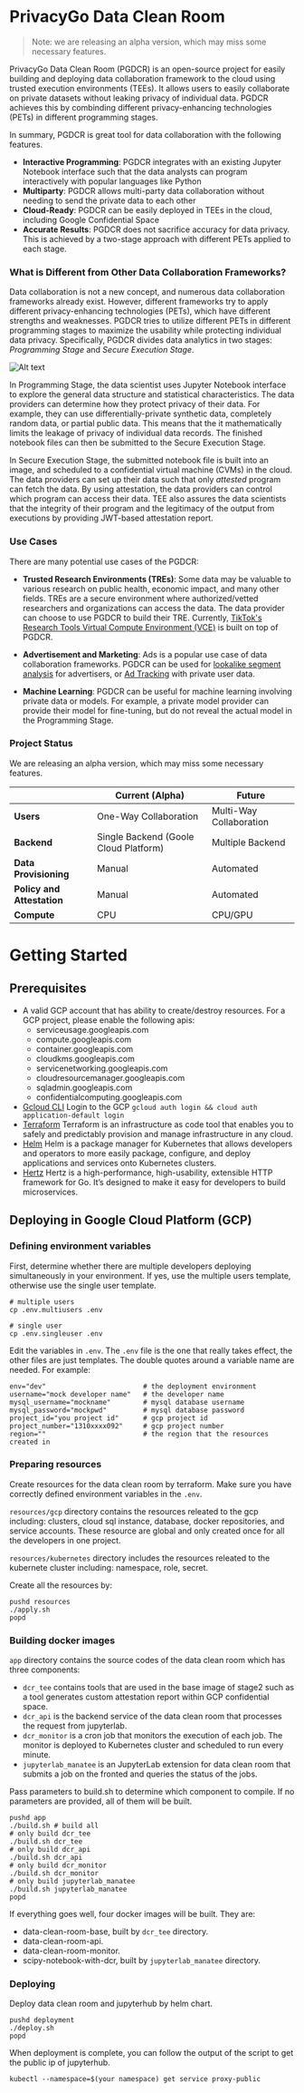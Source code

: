# PrivacyGo Data Clean Room

> Note: we are releasing an alpha version, which may miss some necessary features. 

PrivacyGo Data Clean Room (PGDCR) is an open-source project for easily building and deploying data collaboration framework to the cloud using trusted execution environments (TEEs).
It allows users to easily collaborate on private datasets without leaking privacy of individual data.
PGDCR achieves this by combinding different privacy-enhancing technologies (PETs) in different programming stages.

In summary, PGDCR is great tool for data collaboration with the following features.

* **Interactive Programming**: PGDCR integrates with an existing Jupyter Notebook interface such that the data analysts can program interactively with popular languages like Python
* **Multiparty**: PGDCR allows multi-party data collaboration without needing to send the private data to each other
* **Cloud-Ready**: PGDCR can be easily deployed in TEEs in the cloud, including Google Confidential Space
* **Accurate Results**: PGDCR does not sacrifice accuracy for data privacy. This is achieved by a two-stage approach with different PETs applied to each stage.

### What is Different from Other Data Collaboration Frameworks?

Data collaboration is not a new concept, and numerous data collaboration frameworks already exist.
However, different frameworks try to apply different privacy-enhancing technologies (PETs), which have different strengths and weaknesses.
PGDCR tries to utilize different PETs in different programming stages to maximize the usability while protecting individual data privacy.
Specifically, PGDCR divides data analytics in two stages: *Programming Stage* and *Secure Execution Stage*.

![Alt text](two-stage.png)

In Programming Stage, the data scientist uses Jupyter Notebook interface to explore the general data structure and statistical characteristics. 
The data providers can determine how they protect privacy of their data. 
For example, they can use differentially-private synthetic data, completely random data, or partial public data.
This means that the it mathematically limits the leakage of privacy of individual data records.
The finished notebook files can then be submitted to the Secure Execution Stage.

In Secure Execution Stage, the submitted notebook file is built into an image, and scheduled to a confidential virtual machine (CVMs) in the cloud.
The data providers can set up their data such that only *attested* program can fetch the data. 
By using attestation, the data providers can control which program can access their data. 
TEE also assures the data scientists that the integrity of their program and the legitimacy of the output from executions by providing JWT-based attestation report.

### Use Cases

There are many potential use cases of the PGDCR:

* **Trusted Research Environments (TREs)**: Some data may be valuable to various research on public health, economic impact, and many other fields.
TREs are a secure environment where authorized/vetted researchers and organizations can access the data. The data provider can choose to use PGDCR to build their TRE.
Currently, [TikTok's Research Tools Virtual Compute Environment (VCE)](https://developers.tiktok.com/doc/vce-getting-started) is built on top of PGDCR.

* **Advertisement and Marketing**: Ads is a popular use case of data collaboration frameworks. PGDCR can be used for [lookalike segment analysis](https://en.wikipedia.org/wiki/Lookalike_audience) for advertisers, or [Ad Tracking](https://en.wikipedia.org/wiki/Ad_tracking) with private user data.

* **Machine Learning**: PGDCR can be useful for machine learning involving private data or models. For example, a private model provider can provide their model for fine-tuning, but do not reveal the actual model in the Programming Stage.

### Project Status

We are releasing an alpha version, which may miss some necessary features.

|                         | Current (Alpha)          | Future                    |
|-------------------------|--------------------------|---------------------------|
| **Users**               | One-Way Collaboration    | Multi-Way Collaboration   |
| **Backend**             | Single Backend (Goole Cloud Platform)     | Multiple Backend          |
| **Data Provisioning**   | Manual                   | Automated                 |
| **Policy and Attestation** | Manual                | Automated                 |
| **Compute**             | CPU                      | CPU/GPU                   |

# Getting Started

## Prerequisites
* A valid GCP account that has ability to create/destroy resources. For a GCP project, please enable the following apis:
    - serviceusage.googleapis.com
    - compute.googleapis.com
    - container.googleapis.com
    - cloudkms.googleapis.com
    - servicenetworking.googleapis.com
    - cloudresourcemanager.googleapis.com
    - sqladmin.googleapis.com
    - confidentialcomputing.googleapis.com
* [Gcloud CLI](https://cloud.google.com/sdk/docs/install) Login to the GCP `gcloud auth login && cloud auth application-default login`
* [Terraform](https://developer.hashicorp.com/terraform/tutorials/aws-get-started/install-cli) Terraform is an infrastructure as code tool that enables you to safely and predictably provision and manage infrastructure in any cloud.
* [Helm](https://helm.sh/docs/intro/install/) Helm is a package manager for Kubernetes that allows developers and operators to more easily package, configure, and deploy applications and services onto Kubernetes clusters.
* [Hertz](https://github.com/cloudwego/hertz) Hertz is a high-performance, high-usability, extensible HTTP framework for Go. It’s designed to make it easy for developers to build microservices.

## Deploying in Google Cloud Platform (GCP)
### Defining environment variables
First, determine whether there are multiple developers deploying simultaneously in your environment. If yes, use the multiple users template, otherwise use the single user template. 
```
# multiple users
cp .env.multiusers .env
```
```
# single user
cp .env.singleuser .env
```
Edit the variables in `.env`. The `.env` file is the one that really takes effect, the other files are just templates. The double quotes around a variable name are needed. For example:
```
env="dev"                        # the deployment environment
username="mock developer name"   # the developer name
mysql_username="mockname"        # mysql database username 
mysql_password="mockpwd"         # mysql database password
project_id="you project id"      # gcp project id
project_number="1310xxxx092"     # gcp project number
region=""                        # the region that the resources created in
```

### Preparing resources
Create resources for the data clean room by terraform. Make sure you have correctly defined environment variables in the `.env`.

`resources/gcp` directory contains the resources releated to the gcp including: clusters, cloud sql instance, database, docker repositories, and service accounts. These resource are global and only created once for all the developers in one project.

`resources/kubernetes` directory includes the resources releated to the kubernete cluster including: namespace, role, secret.

Create all the resources by:
```
pushd resources
./apply.sh
popd
```

### Building docker images
`app` directory contains the source codes of the data clean room which has three components:

* `dcr_tee` contains tools that are used in the base image of stage2 such as a tool generates custom attestation report within GCP confidential space.
* `dcr_api` is the backend service of the data clean room that processes the request from jupyterlab. 
* `dcr_monitor` is a cron job that monitors the execution of each job. The monitor is deployed to Kubernetes cluster and scheduled to run every minute.
* `jupyterlab_manatee` is an JupyterLab extension for data clean room that submits a job on the fronted and queries the status of the jobs.

Pass parameters to build.sh to determine which component to compile. If no parameters are provided, all of them will be built.
```shell 
pushd app
./build.sh # build all
# only build dcr_tee
./build.sh dcr_tee
# only build dcr_api
./build.sh dcr_api
# only build dcr_monitor
./build.sh dcr_monitor
# only build jupyterlab_manatee
./build.sh jupyterlab_manatee
popd
```
If everything goes well, four docker images will be built. They are:
* data-clean-room-base, built by `dcr_tee` directory.
* data-clean-room-api.
* data-clean-room-monitor.
* scipy-notebook-with-dcr, built by `jupyterlab_manatee` directory.

### Deploying 
Deploy data clean room and jupyterhub by helm chart.
```shell 
pushd deployment
./deploy.sh
popd
```
When deployment is complete, you can follow the output of the script to get the public ip of jupyterhub. 
```
kubectl --namespace=$(your namespace) get service proxy-public
```